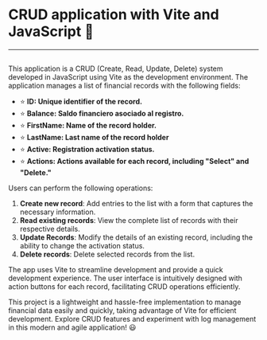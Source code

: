 # CRUD application with Vite and JavaScript :rocket:

***

##
This application is a CRUD (Create, Read, Update, Delete) system developed in JavaScript using Vite as the development environment. 
The application manages a list of financial records with the following fields:

* :star: **ID: Unique identifier of the record.**
* :star: **Balance: Saldo financiero asociado al registro.**
* :star: **FirstName: Name of the record holder.**
* :star: **LastName: Last name of the record holder**
* :star: **Active: Registration activation status.**
* :star: **Actions: Actions available for each record, including "Select" and "Delete."**
      
Users can perform the following operations:

1. **Create new record**:  Add entries to the list with a form that captures the necessary information.
2. **Read existing records**:  View the complete list of records with their respective details.
3. **Update Records**:  Modify the details of an existing record, including the ability to change the activation status.
4. **Delete records**:  Delete selected records from the list.

The app uses Vite to streamline development and provide a quick development experience. 
The user interface is intuitively designed with action buttons for each record, facilitating CRUD operations efficiently.

This project is a lightweight and hassle-free implementation to manage financial data easily and quickly, taking advantage of Vite for efficient development. 
Explore CRUD features and experiment with log management in this modern and agile application! :smiley:
